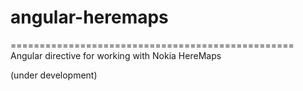 # angular-heremaps
=================================================
Angular directive for working with Nokia HereMaps

(under development)
